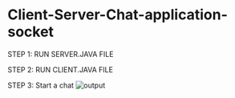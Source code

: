 # Client-Server-Chat-application-socket
STEP 1: RUN SERVER.JAVA FILE

STEP 2: RUN CLIENT.JAVA FILE

STEP 3: Start a chat
![output](https://github.com/PraveenCEO/Client-Server-Chat-application-socket/assets/96170325/dce1a47a-9e2e-4e23-adba-515dbe1384b6)
